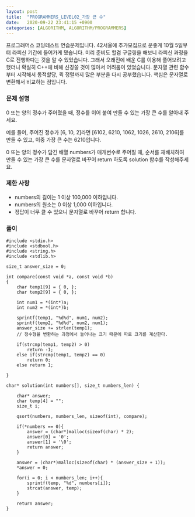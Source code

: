 ```yaml
---
layout: post
title:  "PROGRAMMERS_LEVEL02_가장 큰 수"
date:   2020-09-22 23:41:15 +0900
categories: [ALGORITHM, ALGORITHM/PROGRAMMERS]
---
```


프로그래머스 코딩테스트 연습문제입니다. 42서울에 추가모집으로 운좋게 10월 5일부터 라피신 기간에 들어가게 됐습니다. 미리 준비도 할겸 구글링을 해보니 라피신 과정을 C로 진행하다는 것을 알 수 있었습니다. 그래서 오래전에 배운 C를 이용해 풀어보려고 했더니 확실히 C++에 비해 신경쓸 것이 많아서 어려움이 있었습니다. 문자열 관련 함수부터 시작해서 동적할당, 퀵 정렬까지 많은 부분을 다시 공부했습니다. 핵심은 문자열로 변환해서 비교하는 점입니다. 

### 문제 설명
0 또는 양의 정수가 주어졌을 때, 정수를 이어 붙여 만들 수 있는 가장 큰 수를 알아내 주세요.

예를 들어, 주어진 정수가 [6, 10, 2]라면 [6102, 6210, 1062, 1026, 2610, 2106]를 만들 수 있고, 이중 가장 큰 수는 6210입니다.

0 또는 양의 정수가 담긴 배열 numbers가 매개변수로 주어질 때, 순서를 재배치하여 만들 수 있는 가장 큰 수를 문자열로 바꾸어 return 하도록 solution 함수를 작성해주세요.

### 제한 사항
- numbers의 길이는 1 이상 100,000 이하입니다.
- numbers의 원소는 0 이상 1,000 이하입니다.
- 정답이 너무 클 수 있으니 문자열로 바꾸어 return 합니다.

### 풀이
```
#include <stdio.h>
#include <stdbool.h>
#include <string.h>
#include <stdlib.h>

size_t answer_size = 0;

int compare(const void *a, const void *b)
{
    char temp1[9] = { 0, };
    char temp2[9] = { 0, };

    int num1 = *(int*)a;
    int num2 = *(int*)b;

    sprintf(temp1, "%d%d", num1, num2);
    sprintf(temp2, "%d%d", num2, num1);
    answer_size += strlen(temp1);
    // 정수형을 변환하는 과정에서 늘어나는 크기 때문에 따로 크기를 계산한다.  

    if(strcmp(temp1, temp2) > 0)
        return -1;
    else if(strcmp(temp1, temp2) == 0)
        return 0;
    else return 1;

}

char* solution(int numbers[], size_t numbers_len) {

    char* answer;
    char temp[4] = "";
    size_t i;

    qsort(numbers, numbers_len, sizeof(int), compare);

    if(*numbers == 0){
        answer = (char*)malloc(sizeof(char) * 2);
        answer[0] = '0';
        answer[1] = '\0';
        return answer;
    }

    answer = (char*)malloc(sizeof(char) * (answer_size + 1));
    *answer = 0;

    for(i = 0; i < numbers_len; i++){
        sprintf(temp, "%d", numbers[i]);
        strcat(answer, temp);       
    }

    return answer;
}
```
